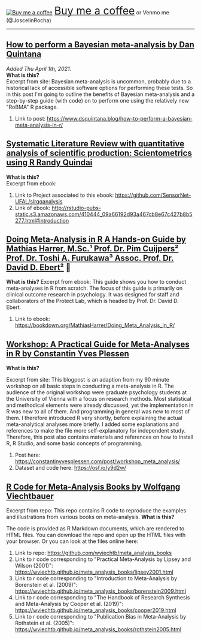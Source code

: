 <link href="https://fonts.googleapis.com/css?family=Cookie" rel="stylesheet"><a class="bmc-button" target="_blank" href="https://www.buymeacoffee.com/JoscelinRocha"><img src="https://cdn.buymeacoffee.com/buttons/bmc-new-btn-logo.svg" alt="Buy me a coffee"><span style="margin-left:5px;font-size:28px !important;">Buy me a coffee</span></a> or Venmo me (@JoscelinRocha)   ​

***
## [How to perform a Bayesian meta-analysis by Dan Quintana](https://www.dsquintana.blog/how-to-perform-a-bayesian-meta-analysis-in-r/)
*Added Thu April 1th, 2021*.      
**What is this?**      
Excerpt from site: Bayesian meta-analysis is uncommon, probably due to a historical lack of accessible software options for performing these tests. So in this post I'm going to outline the benefits of Bayesian meta-analysis and a step-by-step guide (with code) on to perform one using the relatively new "RoBMA" R package.

1. Link to post: https://www.dsquintana.blog/how-to-perform-a-bayesian-meta-analysis-in-r/


## [Systematic Literature Review with quantitative analysis of scientific production: Scientometrics using R Randy Quindai](http://rstudio-pubs-static.s3.amazonaws.com/410444_09a66192d93a467cb8e67c427b8b5277.html)
**What is this?**      
Excerpt from ebook:

1. Link to Project associated to this ebook: https://github.com/SensorNet-UFAL/slrqqanalysis
1. Link of ebook: http://rstudio-pubs-static.s3.amazonaws.com/410444_09a66192d93a467cb8e67c427b8b5277.html#introduction

## [Doing Meta-Analysis in R A Hands-on Guide  by Mathias Harrer, M.Sc.¹  Prof. Dr. Pim Cuijpers²  Prof. Dr. Toshi A. Furukawa³  Assoc. Prof. Dr. David D. Ebert²](https://bookdown.org/MathiasHarrer/Doing_Meta_Analysis_in_R/) 💯 
**What is this?**
Excerpt from ebook: This guide shows you how to conduct meta-analyses in R from scratch. The focus of this guide is primarily on clinical outcome research in psychology. It was designed for staff and collaborators of the Protect Lab, which is headed by Prof. Dr. David D. Ebert.

1. Link to ebook: https://bookdown.org/MathiasHarrer/Doing_Meta_Analysis_in_R/

## [Workshop: A Practical Guide for Meta-Analyses in R by Constantin Yves Plessen](https://constantinyvesplessen.com/post/workshop_meta_analysis/)
**What is this?**

Excerpt from site:
This blogpost is an adaption from my 90 minute workshop on all basic steps in conducting a meta-analysis in R.
The audience of the original workshop were graduate psychology students at the University of Vienna with a focus on research methods. Most statistical and methodical elements were already discussed, yet the implementation in R was new to all of them. And programming in general was new to most of them. I therefore introduced R very shortly, before explaining the actual meta-analytical analyses more briefly. I added some explanations and references to make the file more self-explanatory for independent study. Therefore, this post also contains materials and references on how to install R, R Studio, and some basic concepts of programming.

1. Post here: https://constantinyvesplessen.com/post/workshop_meta_analysis/
1. Dataset and code here: https://osf.io/y9d2w/


## [R Code for Meta-Analysis Books by Wolfgang Viechtbauer](https://github.com/wviechtb/meta_analysis_books)
Excerpt from repo: This repo contains R code to reproduce the examples and illustrations from various books on meta-analysis.
**What is this?**        

The code is provided as R Markdown documents, which are rendered to HTML files. You can download the repo and open up the HTML files with your browser. Or you can look at the files online here:
1. Link to repo: https://github.com/wviechtb/meta_analysis_books
1. Link to r code corresponding to "Practical Meta-Analysis by Lipsey and Wilson (2001)": https://wviechtb.github.io/meta_analysis_books/lipsey2001.html
1. Link to r code corresponding to "Introduction to Meta-Analysis by Borenstein et al. (2009)": https://wviechtb.github.io/meta_analysis_books/borenstein2009.html
1. Link to r code corresponding to "The Handbook of Research Synthesis and Meta-Analysis by Cooper et al. (2019)": https://wviechtb.github.io/meta_analysis_books/cooper2019.html
1. Link to r code corresponding to "Publication Bias in Meta-Analysis by Rothstein et al. (2005)": https://wviechtb.github.io/meta_analysis_books/rothstein2005.html